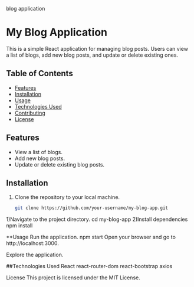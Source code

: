 blog application

# My Blog Application

This is a simple React application for managing blog posts. Users can view a list of blogs, add new blog posts, and update or delete existing ones.

## Table of Contents

- [Features](#features)
- [Installation](#installation)
- [Usage](#usage)
- [Technologies Used](#technologies-used)
- [Contributing](#contributing)
- [License](#license)

## Features

- View a list of blogs.
- Add new blog posts.
- Update or delete existing blog posts.

## Installation

1. Clone the repository to your local machine.

   ```bash
   git clone https://github.com/your-username/my-blog-app.git
   ```

1)Navigate to the project directory.
cd my-blog-app
2)Install dependencies
npm install

\*\*Usage
Run the application.
npm start
Open your browser and go to http://localhost:3000.

Explore the application.

##Technologies Used
React
react-router-dom
react-bootstrap
axios

License
This project is licensed under the MIT License.
